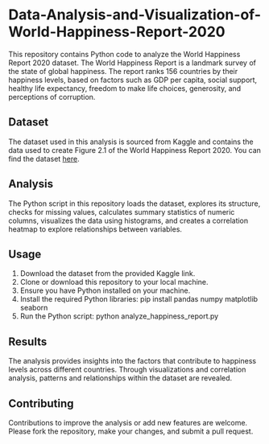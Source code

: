 # Data-Analysis-and-Visualization-of-World-Happiness-Report-2020

This repository contains Python code to analyze the World Happiness Report 2020 dataset. The World Happiness Report is a landmark survey of the state of global happiness. The report ranks 156 countries by their happiness levels, based on factors such as GDP per capita, social support, healthy life expectancy, freedom to make life choices, generosity, and perceptions of corruption.

## Dataset

The dataset used in this analysis is sourced from Kaggle and contains the data used to create Figure 2.1 of the World Happiness Report 2020. You can find the dataset [here](https://www.kaggle.com/datasets/londeen/world-happiness-report-2020).

## Analysis

The Python script in this repository loads the dataset, explores its structure, checks for missing values, calculates summary statistics of numeric columns, visualizes the data using histograms, and creates a correlation heatmap to explore relationships between variables.

## Usage

1. Download the dataset from the provided Kaggle link.
2. Clone or download this repository to your local machine.
3. Ensure you have Python installed on your machine.
4. Install the required Python libraries:
pip install pandas numpy matplotlib seaborn
5. Run the Python script:
python analyze_happiness_report.py

## Results

The analysis provides insights into the factors that contribute to happiness levels across different countries. Through visualizations and correlation analysis, patterns and relationships within the dataset are revealed.

## Contributing

Contributions to improve the analysis or add new features are welcome. Please fork the repository, make your changes, and submit a pull request.

